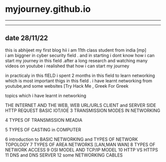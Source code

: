 # myjourney.github.io

________________________________________________________________________________________________________________________________________________________________________________________________________________________________________________________________________________________________________________________________


------------------
 date 28/11/22 
------------------

this is abhijeet my first blog 
hii i am 11th class student from india [mp]  
i am biggner in cyber security field . and in starting i dont know how i can start my journey in this field .after a long research and watching many videos on youtube i realished that how i can start my journey

in practicaly in this fIELD i spent 2 months in this field to learn networking which is most important thigs in this field .
i have learnt networking from youtube,and some websites [Try Hack Me , Greek For Greek

topics which i have learnt in networking 

  THE INTERNET AND THE WEB, WEB URL/URLS CLIENT and SERVER SIDE HTTP REQUEST
 BASIC IOT/IOE
3 TRANSMISSION MODES IN NETWORKING 

4 TYPES OF TRANSMISSION MEADIA 

5 TYPES OF CASTING in COMPUTER 

6 introduction to BASIC NETWORKING and TYPES OF NETWORK TOPOLOGY
7 TYPES OF AREA NETWORKS  [LAN,MAN WAN]
8 TYPES OF NETWORK ACCESS
9 OSI MODEL AND TCP/IP MODEL 
10 HTTP VS HTTPS
11 DNS and DNS SERVER
12 some NETWORKING CABLES
